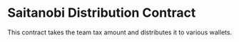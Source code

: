 # Saitanobi Distribution Contract

This contract takes the team tax amount and distributes it to various wallets.